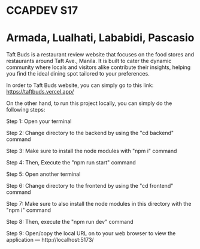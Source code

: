 # CCAPDEV S17
# Armada, Lualhati, Lababidi, Pascasio

Taft Buds is a restaurant review website that focuses on the food stores and restaurants around Taft Ave., Manila. It is built to cater the dynamic community where locals and visitors alike contribute their insights, helping you find the ideal dining spot tailored to your preferences.

In order to Taft Buds website, you can simply go to this link: https://taftbuds.vercel.app/


On the other hand, to run this project locally, you can simply do the following steps:

Step 1: Open your terminal

Step 2: Change directory to the backend by using the "cd backend" command

Step 3: Make sure to install the node modules with "npm i" command

Step 4: Then, Execute the "npm run start" command

Step 5: Open another terminal

Step 6: Change directory to the frontend by using the "cd frontend" command

Step 7: Make sure to also install the node modules in this directory with the "npm i" command

Step 8: Then, execute the "npm run dev" command

Step 9: Open/copy the local URL on to your web browser to view the application — http://localhost:5173/
